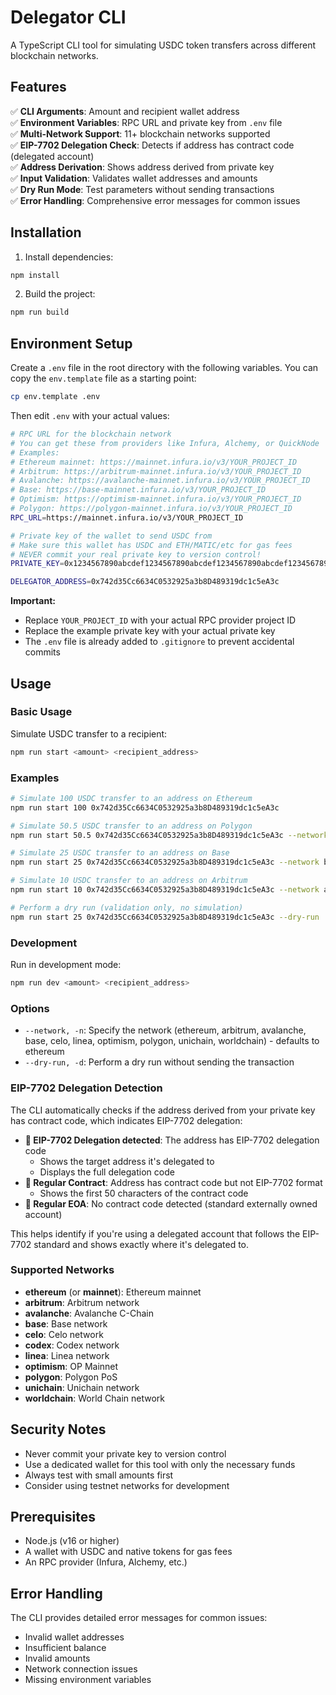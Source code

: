 # Delegator CLI

A TypeScript CLI tool for simulating USDC token transfers across different blockchain networks.

## Features

✅ **CLI Arguments**: Amount and recipient wallet address  
✅ **Environment Variables**: RPC URL and private key from `.env` file  
✅ **Multi-Network Support**: 11+ blockchain networks supported  
✅ **EIP-7702 Delegation Check**: Detects if address has contract code (delegated account)  
✅ **Address Derivation**: Shows address derived from private key  
✅ **Input Validation**: Validates wallet addresses and amounts  
✅ **Dry Run Mode**: Test parameters without sending transactions  
✅ **Error Handling**: Comprehensive error messages for common issues

## Installation

1. Install dependencies:
```bash
npm install
```

2. Build the project:
```bash
npm run build
```

## Environment Setup

Create a `.env` file in the root directory with the following variables. You can copy the `env.template` file as a starting point:

```bash
cp env.template .env
```

Then edit `.env` with your actual values:

```bash
# RPC URL for the blockchain network
# You can get these from providers like Infura, Alchemy, or QuickNode
# Examples:
# Ethereum mainnet: https://mainnet.infura.io/v3/YOUR_PROJECT_ID
# Arbitrum: https://arbitrum-mainnet.infura.io/v3/YOUR_PROJECT_ID
# Avalanche: https://avalanche-mainnet.infura.io/v3/YOUR_PROJECT_ID
# Base: https://base-mainnet.infura.io/v3/YOUR_PROJECT_ID
# Optimism: https://optimism-mainnet.infura.io/v3/YOUR_PROJECT_ID
# Polygon: https://polygon-mainnet.infura.io/v3/YOUR_PROJECT_ID
RPC_URL=https://mainnet.infura.io/v3/YOUR_PROJECT_ID

# Private key of the wallet to send USDC from
# Make sure this wallet has USDC and ETH/MATIC/etc for gas fees
# NEVER commit your real private key to version control!
PRIVATE_KEY=0x1234567890abcdef1234567890abcdef1234567890abcdef1234567890abcdef

DELEGATOR_ADDRESS=0x742d35Cc6634C0532925a3b8D489319dc1c5eA3c
```

**Important:** 
- Replace `YOUR_PROJECT_ID` with your actual RPC provider project ID
- Replace the example private key with your actual private key
- The `.env` file is already added to `.gitignore` to prevent accidental commits

## Usage

### Basic Usage

Simulate USDC transfer to a recipient:
```bash
npm run start <amount> <recipient_address>
```

### Examples

```bash
# Simulate 100 USDC transfer to an address on Ethereum
npm run start 100 0x742d35Cc6634C0532925a3b8D489319dc1c5eA3c

# Simulate 50.5 USDC transfer to an address on Polygon
npm run start 50.5 0x742d35Cc6634C0532925a3b8D489319dc1c5eA3c --network polygon

# Simulate 25 USDC transfer to an address on Base
npm run start 25 0x742d35Cc6634C0532925a3b8D489319dc1c5eA3c --network base

# Simulate 10 USDC transfer to an address on Arbitrum
npm run start 10 0x742d35Cc6634C0532925a3b8D489319dc1c5eA3c --network arbitrum

# Perform a dry run (validation only, no simulation)
npm run start 25 0x742d35Cc6634C0532925a3b8D489319dc1c5eA3c --dry-run
```

### Development

Run in development mode:
```bash
npm run dev <amount> <recipient_address>
```

### Options

- `--network, -n`: Specify the network (ethereum, arbitrum, avalanche, base, celo, linea, optimism, polygon, unichain, worldchain) - defaults to ethereum
- `--dry-run, -d`: Perform a dry run without sending the transaction

### EIP-7702 Delegation Detection

The CLI automatically checks if the address derived from your private key has contract code, which indicates EIP-7702 delegation:

- **🔗 EIP-7702 Delegation detected**: The address has EIP-7702 delegation code
  - Shows the target address it's delegated to
  - Displays the full delegation code
- **📄 Regular Contract**: Address has contract code but not EIP-7702 format
  - Shows the first 50 characters of the contract code
- **👤 Regular EOA**: No contract code detected (standard externally owned account)

This helps identify if you're using a delegated account that follows the EIP-7702 standard and shows exactly where it's delegated to.

### Supported Networks

- **ethereum** (or **mainnet**): Ethereum mainnet
- **arbitrum**: Arbitrum network
- **avalanche**: Avalanche C-Chain
- **base**: Base network
- **celo**: Celo network
- **codex**: Codex network
- **linea**: Linea network
- **optimism**: OP Mainnet
- **polygon**: Polygon PoS
- **unichain**: Unichain network
- **worldchain**: World Chain network

## Security Notes

- Never commit your private key to version control
- Use a dedicated wallet for this tool with only the necessary funds
- Always test with small amounts first
- Consider using testnet networks for development

## Prerequisites

- Node.js (v16 or higher)
- A wallet with USDC and native tokens for gas fees
- An RPC provider (Infura, Alchemy, etc.)

## Error Handling

The CLI provides detailed error messages for common issues:
- Invalid wallet addresses
- Insufficient balance
- Invalid amounts
- Network connection issues
- Missing environment variables 